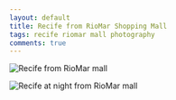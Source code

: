 ```yaml
---
layout: default
title: Recife from RioMar Shopping Mall
tags: recife riomar mall photography
comments: true
---
```


![Recife from RioMar mall](/assets/img/recife-riomar-centro.jpg)
 
![Recife at night from RioMar mall](/assets/img/recife-riomar-centro-night.jpg)

